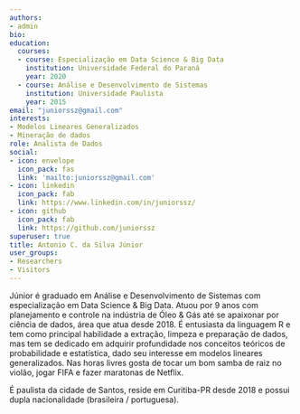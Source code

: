 ```yaml
---
authors:
- admin
bio: 
education:
  courses:
  - course: Especialização em Data Science & Big Data
    institution: Universidade Federal do Paraná
    year: 2020
  - course: Análise e Desenvolvimento de Sistemas
    institution: Universidade Paulista
    year: 2015
email: "juniorssz@gmail.com"
interests:
- Modelos Lineares Generalizados
- Mineração de dados
role: Analista de Dados
social:
- icon: envelope
  icon_pack: fas
  link: 'mailto:juniorssz@gmail.com'
- icon: linkedin
  icon_pack: fab
  link: https://www.linkedin.com/in/juniorssz/
- icon: github
  icon_pack: fab
  link: https://github.com/juniorssz
superuser: true
title: Antonio C. da Silva Júnior
user_groups:
- Researchers
- Visitors
---
```


Júnior é graduado em Análise e Desenvolvimento de Sistemas com especialização em Data Science & Big Data. Atuou por 9 anos com planejamento e controle na indústria de Óleo & Gás até se apaixonar por ciência de dados, área que atua desde 2018. É entusiasta da linguagem R e tem como principal habilidade a extração, limpeza e preparação de dados, mas tem se dedicado em adquirir profundidade nos conceitos teóricos de probabilidade e estatística, dado seu interesse em modelos lineares generalizados. Nas horas livres gosta de tocar um bom samba de raiz no violão, jogar FIFA e fazer maratonas de Netflix.

É paulista da cidade de Santos, reside em Curitiba-PR desde 2018 e possui dupla nacionalidade (brasileira / portuguesa).
